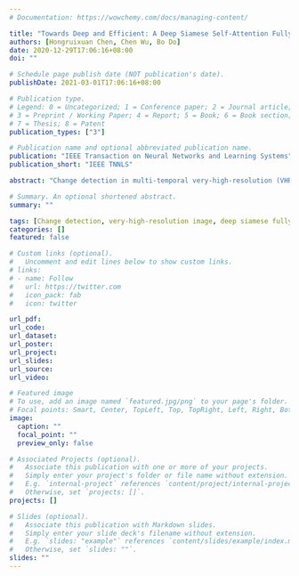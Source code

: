 ```yaml
---
# Documentation: https://wowchemy.com/docs/managing-content/

title: "Towards Deep and Efficient: A Deep Siamese Self-Attention Fully Efficient Convolutional Network for Change Detection in VHR Images"
authors: [Hongruixuan Chen, Chen Wu, Bo Do]
date: 2020-12-29T17:06:16+08:00
doi: ""

# Schedule page publish date (NOT publication's date).
publishDate: 2021-03-01T17:06:16+08:00

# Publication type.
# Legend: 0 = Uncategorized; 1 = Conference paper; 2 = Journal article;
# 3 = Preprint / Working Paper; 4 = Report; 5 = Book; 6 = Book section;
# 7 = Thesis; 8 = Patent
publication_types: ["3"]

# Publication name and optional abbreviated publication name.
publication: "IEEE Transaction on Neural Networks and Learning Systems"
publication_short: "IEEE TNNLS"

abstract: "Change detection in multi-temporal very-high-resolution (VHR) images plays a significant role in facilitating the understanding of the relationships and interactions between human activities and the natural environment. Recently, fully convolutional networks (FCNs) have attracted widespread attention in the change detection field. In pursuit of better change detection performance, it has become a tendency to design deeper and more complicated FCNs, which inevitably brings about huge numbers of parameters and an unbearable computational burden. With the goal of designing a quite deep architecture to obtain more precise change detection results while simultaneously decreasing parameter numbers to improve efficiency, in this work, we present a very deep and efficient change detection network, entitled EffCDNet. In EffCDNet, to reduce the numerous parameters associated with deep architecture, an efficient convolution consisting of depth-wise convolution and group convolution with a channel shuffle mechanism is introduced to replace standard convolutional layers. In terms of the specific network architecture, EffCDNet does not use mainstream UNet-like architecture, but rather adopts another type of architecture with a very deep encoder and a lightweight decoder. In the very deep encoder, two very deep siamese streams stacked by efficient convolution first extract two highly representative and informative feature maps from input image-pairs. By performing a subtraction operation on two deep feature maps, a difference feature map containing rich change information is produced. Subsequently, an efficient atrous spatial pyramid pooling (EASPP) module is designed to capture multi-scale change information. In the lightweight decoder, a recurrent criss-cross self-attention (RCCA) module is applied to efficiently utilize non-local similar feature representations to enhance discriminability for each pixel, thus effectively separating the changed and unchanged regions. Moreover, to tackle the optimization problem in confused pixels, two novel loss functions based on information entropy are presented. On two challenging open change detection datasets, our approach outperforms other state-of-the-art FCN-based methods in terms of both visual interpretation and accuracy assessment, with only benchmark-level parameter numbers and quite low computational overhead, thereby demonstrating its effectiveness, superiority, and potential."

# Summary. An optional shortened abstract.
summary: ""

tags: [Change detection, very-high-resolution image, deep siamese fully convolutional network, efficient convolution, self-attention mechanism, information entropy]
categories: []
featured: false

# Custom links (optional).
#   Uncomment and edit lines below to show custom links.
# links:
# - name: Follow
#   url: https://twitter.com
#   icon_pack: fab
#   icon: twitter

url_pdf:
url_code:
url_dataset:
url_poster:
url_project:
url_slides:
url_source:
url_video:

# Featured image
# To use, add an image named `featured.jpg/png` to your page's folder. 
# Focal points: Smart, Center, TopLeft, Top, TopRight, Left, Right, BottomLeft, Bottom, BottomRight.
image:
  caption: ""
  focal_point: ""
  preview_only: false

# Associated Projects (optional).
#   Associate this publication with one or more of your projects.
#   Simply enter your project's folder or file name without extension.
#   E.g. `internal-project` references `content/project/internal-project/index.md`.
#   Otherwise, set `projects: []`.
projects: []

# Slides (optional).
#   Associate this publication with Markdown slides.
#   Simply enter your slide deck's filename without extension.
#   E.g. `slides: "example"` references `content/slides/example/index.md`.
#   Otherwise, set `slides: ""`.
slides: ""
---
```

